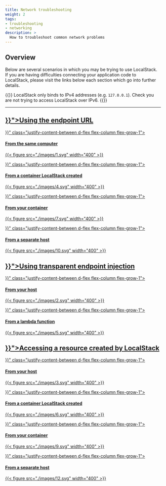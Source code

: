 ```yaml
---
title: Network troubleshooting
weight: 2
tags:
- troubleshooting
- networking
description: >
  How to troubleshoot common network problems
---
```


## Overview

Below are several scenarios in which you may be trying to use LocalStack.
If you are having difficulties connecting your application code to LocalStack, please visit the links below each section which go into further details.

{{<alert title="Note">}}
LocalStack only binds to IPv4 addresses (e.g. `127.0.0.1`). Check you are not trying to access LocalStack over IPv6.
{{</alert>}}

---

<div class="container">
<div class="row">

<h2><a href="{{< ref "endpoint-url" >}}">Using the endpoint URL</a></h2>

</div>
<div class="row py-4">
<div class="col-xl-3  p-4 shadow d-flex flex-column">
<a href="{{< ref "endpoint-url#from-the-same-computer" >}}" class="justify-content-between d-flex flex-column flex-grow-1">

<h4>From the same computer</h4>

{{< figure src="./images/1.svg" width="400" >}}

<!-- **Example**: you have run `localstack start`, or you are accessing LocalStack started in Docker (or docker-compose). -->

</a>
</div>

<div class="col-xl-3  p-4 shadow d-flex flex-column">
<a href="{{< ref "endpoint-url#from-a-container-localstack-created" >}}" class="justify-content-between d-flex flex-column flex-grow-1">

<h4>From a container LocalStack created</h4>

{{< figure src="./images/4.svg" width="400" >}}

<!-- **Example**: your code is running in an ECS container that LocalStack has created. -->

</a>
</div>

<div class="col-xl-3  p-4 shadow d-flex flex-column">
<a href="{{< ref "endpoint-url#from-your-container" >}}" class="justify-content-between d-flex flex-column flex-grow-1">

<h4>From your container</h4>

{{< figure src="./images/7.svg" width="400" >}}

<!-- **Example**: you are running your application code in a container and accessing AWS resources such as S3 in LocalStack. -->

</a>
</div>

<div class="col-xl-3  p-4 shadow d-flex flex-column">
<a href="{{< ref "endpoint-url#from-a-separate-host" >}}" class="justify-content-between d-flex flex-column flex-grow-1">


<h4>From a separate host</h4>

{{< figure src="./images/10.svg" width="400" >}}

</a>
</div>


</div> <!-- row -->

<div class="row">

<h2><a href="{{< ref "transparent-endpoint-injection">}}">Using transparent endpoint injection</a></h2>

</div>

<div class="row py-4">
<div class="col-xl-6  p-4 shadow d-flex flex-column">
<a href="{{< ref "transparent-endpoint-injection#from-your-host" >}}" class="justify-content-between d-flex flex-column flex-grow-1">

<h4>From your host</h4>

{{< figure src="./images/2.svg" width="400" >}}

<!-- If you are using LocalStack with an [API key]({{<ref "getting-started/api-key">}}), then you can use the [DNS server]({{<ref "user-guide/tools/local-endpoint-injection/dns-server">}}) to perform requests to LocalStack as if it were AWS. -->

</a>
</div>
<div class="col-xl-6  p-4 shadow d-flex flex-column">
<a href="{{< ref "transparent-endpoint-injection#from-a-lambda-function" >}}" class="justify-content-between d-flex flex-column flex-grow-1">

<h4>From a lambda function</h4>

{{< figure src="./images/5.svg" width="400" >}}

</a>
</div>

</div> <!-- row -->

<div class="row">

<h2><a href="{{< ref "created-resources">}}">Accessing a resource created by LocalStack</a></h2>

</div>

<div class="row py-4">

<div class="col-xl-3  p-4 shadow d-flex flex-column">
<a href="{{< ref "created-resources#from-your-host" >}}" class="justify-content-between d-flex flex-column flex-grow-1">

<h4>From your host</h4>

{{< figure src="./images/3.svg" width="400" >}}

<!-- **Example**: you have created an OpenSearch cluster and wish to access it from the computer that is running LocalStack. -->

</a>
</div>


<div class="col-xl-3  p-4 shadow d-flex flex-column">
<a href="{{< ref "created-resources#from-a-container-localstack-created" >}}" class="justify-content-between d-flex flex-column flex-grow-1">

<h4>From a container LocalStack created</h4>

{{< figure src="./images/6.svg" width="400" >}}

</a>
</div>
<div class="col-xl-3  p-4 shadow d-flex flex-column">
<a href="{{< ref "created-resources#from-your-container" >}}" class="justify-content-between d-flex flex-column flex-grow-1">

<h4>From your container</h4>

{{< figure src="./images/9.svg" width="400" >}}

</a>
</div>

<div class="col-xl-3  p-4 shadow d-flex flex-column">
<a href="{{< ref "created-resources#from-a-separate-host" >}}" class="justify-content-between d-flex flex-column flex-grow-1">

<h4>From a separate host</h4>

{{< figure src="./images/12.svg" width="400" >}}

</a>
</div>
</div> <!-- row -->
</div> <!-- container -->

